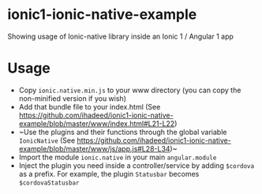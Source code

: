 # ionic1-ionic-native-example
Showing usage of Ionic-native library inside an Ionic 1 / Angular 1 app

# Usage
- Copy `ionic.native.min.js` to your www directory (you can copy the non-minified version if you wish)
- Add that bundle file to your index.html (See https://github.com/ihadeed/ionic1-ionic-native-example/blob/master/www/index.html#L21-L22)
- ~Use the plugins and their functions through the global variable `IonicNative` (See https://github.com/ihadeed/ionic1-ionic-native-example/blob/master/www/js/app.js#L28-L34)~
- Import the module `ionic.native` in your main `angular.module`
- Inject the plugin you need inside a controller/service by adding `$cordova` as a prefix. For example, the plugin `Statusbar` becomes `$cordovaStatusbar`
